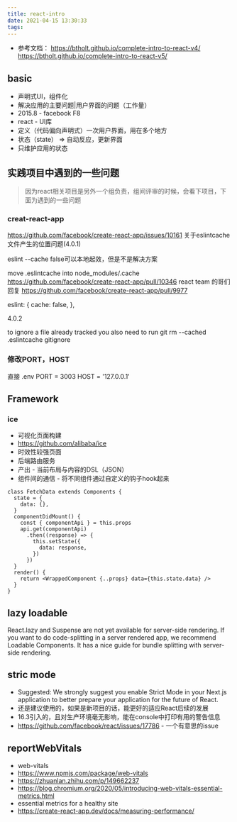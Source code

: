 ```yaml
---
title: react-intro
date: 2021-04-15 13:30:33
tags:
---
```

- 参考文档：
https://btholt.github.io/complete-intro-to-react-v4/
https://btholt.github.io/complete-intro-to-react-v5/

## basic
- 声明式UI，组件化
- 解决应用的主要问题|用户界面的问题（工作量）
- 2015.8 - facebook F8
- react - UI库
- 定义（代码偏向声明式）一次用户界面，用在多个地方
- 状态（state） => 自动反应，更新界面
- 只维护应用的状态

## 实践项目中遇到的一些问题
> 因为react相关项目是另外一个组负责，组间评审的时候，会看下项目，下面为遇到的一些问题
### creat-react-app
https://github.com/facebook/create-react-app/issues/10161
关于eslintcache文件产生的位置问题(4.0.1)

eslint --cache false可以本地起效，但是不是解决方案

move .eslintcache into node_modules/.cache
https://github.com/facebook/create-react-app/pull/10346
react team 的哥们回复
https://github.com/facebook/create-react-app/pull/9977



eslint: {
    cache: false,
  },

4.0.2


to ignore a file already tracked you also need to run git rm --cached .eslintcache
gitignore


### 修改PORT，HOST
直接
.env
PORT = 3003
HOST = '127.0.0.1'


## Framework
### ice
- 可视化页面构建
- https://github.com/alibaba/ice
- 时效性较强页面
- 后端路由服务
- 产出 - 当前布局与内容的DSL（JSON）
- 组件间的通信 - 将不同组件通过自定义的钩子hook起来
```
class FetchData extends Components {
  state = {
    data: {},
  }
  componentDidMount() {
    const { componentApi } = this.props
    api.get(componentApi)
      .then((response) => {
        this.setState({
          data: response,
        })
      })
  }
  render() {
    return <WrappedComponent {..props} data={this.state.data} />
  }
}
```
## lazy loadable
React.lazy and Suspense are not yet available for server-side rendering. If you want to do code-splitting in a server rendered app, we recommend Loadable Components. It has a nice guide for bundle splitting with server-side rendering.

## stric mode
- Suggested: We strongly suggest you enable Strict Mode in your Next.js application to better prepare your application for the future of React.
- 还是建议使用的，如果是新项目的话，能更好的适应React后续的发展
- 16.3引入的，且对生产环境毫无影响，能在console中打印有用的警告信息
- https://github.com/facebook/react/issues/17786 - 一个有意思的issue


## reportWebVitals
- web-vitals
- https://www.npmjs.com/package/web-vitals
- https://zhuanlan.zhihu.com/p/149662237
- https://blog.chromium.org/2020/05/introducing-web-vitals-essential-metrics.html
- essential metrics for a healthy site
- https://create-react-app.dev/docs/measuring-performance/